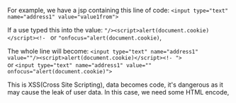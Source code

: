 For example, we have a jsp containing this line of code: `<input type="text" name="address1" value="value1from">`  

If a use typed this into the value: `"/><script>alert(document.cookie)</script><!- ` or `"onfocus="alert(document.cookie)`,  

The whole line will become: `<input type="text" name="address1" value=""/><script>alert(document.cookie)</script><!- ">`   
or `<input type="text" name="address1" value="" onfocus="alert(document.cookie)">`  

This is XSS(Cross Site Scripting), data becomes code, it's dangerous as it may cause the leak of user data. In this case, we need some HTML 
encode, 
